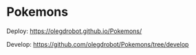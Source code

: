 # Pokemons

Deploy: https://olegdrobot.github.io/Pokemons/

Develop: https://github.com/olegdrobot/Pokemons/tree/develop